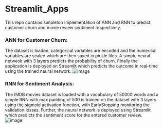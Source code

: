 # Streamlit_Apps
This repo contains simpleton implementation of ANN and RNN to predict customer churn and movie review sentiment respectively.

### ANN for Customer Churn:
The dataset is loaded, categorical variables are encoded and the numerical variables are scaled which are then saved in pickle files. A simple neural netweok with 3 layers predicts the probability of churn. Finally the application is deployed on Streamlit which predicts the outcome in real-time using the trained neural network.
![image](https://github.com/user-attachments/assets/9a3fd400-6969-4645-99e1-28577c8f8cd3)

### RNN for Sentiment Analysis:
The IMDB movies dataset is loaded with a vocabulary of 50000 words and a simple RNN with max padding of 500 is trained on the dataset with 3 layers using the sigmoid activation function, with EarlyStopping monitoring the validation losses. Further, the neural network is deployed using Streamlit which predicts the sentiment score for the entered customer review.
![image](https://github.com/user-attachments/assets/fb987df2-a66a-4983-9117-b77beb66b5fb)
